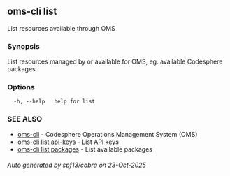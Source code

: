 ## oms-cli list

List resources available through OMS

### Synopsis

List resources managed by or available for OMS,
eg. available Codesphere packages

### Options

```
  -h, --help   help for list
```

### SEE ALSO

* [oms-cli](oms-cli.md)	 - Codesphere Operations Management System (OMS)
* [oms-cli list api-keys](oms-cli_list_api-keys.md)	 - List API keys
* [oms-cli list packages](oms-cli_list_packages.md)	 - List available packages

###### Auto generated by spf13/cobra on 23-Oct-2025

